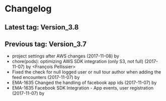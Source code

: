 # Changelog
## Latest tag: Version_3.8
## Previous tag: Version_3.7
* project settings after AWS changes (2017-11-08) by <Mihai Ionescu>
* chore(pods): optimizing AWS SDK integration (only S3, not full) (2017-11-07) by <François Pellissier>
* Fixed the check for null logged user or null tour author when adding the feed encounters (2017-11-07) by <Mihai Ionescu>
* EMA-1635 Changed the handling of facebook app ids (2017-11-07) by <Mihai Ionescu>
* EMA-1635 Facebook SDK Integration - App events, user registration (2017-11-07) by <Mihai Ionescu>
